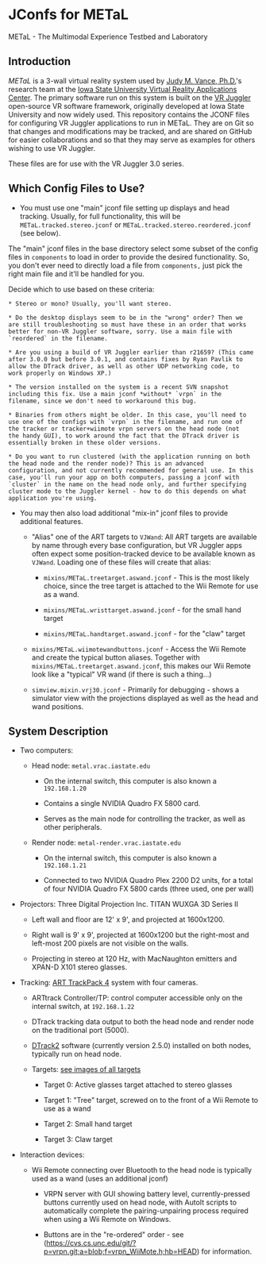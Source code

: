 JConfs for METaL
================

METaL - The Multimodal Experience Testbed and Laboratory

Introduction
------------

*METaL* is a 3-wall virtual reality system used by [Judy M. Vance,
Ph.D.](http://www.vrac.iastate.edu/~jmvance/)'s research team at the
[Iowa State University Virtual Reality Applications
Center](http://www.vrac.iastate.edu/). The primary software run on this
system is built on the [VR Juggler](http://vrjuggler.googlecode.com)
open-source VR software framework, originally developed at Iowa State
University and now widely used. This repository contains the JCONF files
for configuring VR Juggler applications to run in METaL. They are on Git
so that changes and modifications may be tracked, and are shared on
GitHub for easier collaborations and so that they may serve as examples
for others wishing to use VR Juggler.

These files are for use with the VR Juggler 3.0 series.

Which Config Files to Use?
--------------------------

  * You must use one "main" jconf file setting up displays and head
  tracking. Usually, for full functionality, this will be
  `METaL.tracked.stereo.jconf` or `METaL.tracked.stereo.reordered.jconf`
  (see below).

  The "main" jconf files in the base directory select some subset of the
  config files in `components` to load in order to provide the desired
  functionality. So, you don't ever need to directly load a file from
  `components,` just pick the right main file and it'll be handled for
  you.

  Decide which to use based on these criteria:

    * Stereo or mono? Usually, you'll want stereo.

    * Do the desktop displays seem to be in the "wrong" order? Then we
    are still troubleshooting so must have these in an order that works
    better for non-VR Juggler software, sorry. Use a main file with
    `reordered` in the filename.

    * Are you using a build of VR Juggler earlier than r21659? (This came
    after 3.0.0 but before 3.0.1, and contains fixes by Ryan Pavlik to
    allow the DTrack driver, as well as other UDP networking code, to
    work properly on Windows XP.)

    * The version installed on the system is a recent SVN snapshot
    including this fix. Use a main jconf *without* `vrpn` in the
    filename, since we don't need to workaround this bug.

    * Binaries from others might be older. In this case, you'll need to
    use one of the configs with `vrpn` in the filename, and run one of
    the tracker or tracker+wiimote vrpn servers on the head node (not
    the handy GUI), to work around the fact that the DTrack driver is
    essentially broken in these older versions.

    * Do you want to run clustered (with the application running on both
    the head node and the render node)? This is an advanced
    configuration, and not currently recommended for general use. In this
    case, you'll run your app on both computers, passing a jconf with
    `cluster` in the name on the head node only, and further specifying
    cluster mode to the Juggler kernel - how to do this depends on what
    application you're using.

  * You may then also load additional "mix-in" jconf files to provide
  additional features.

    * "Alias" one of the ART targets to `VJWand`: All ART targets are
    available by name through every base configuration, but VR Juggler
    apps often expect some position-tracked device to be available known
    as `VJWand`. Loading one of these files will create that alias:

      * `mixins/METaL.treetarget.aswand.jconf` - This is the most likely
      choice, since the tree target is attached to the Wii Remote for use
      as a wand.

      * `mixins/METaL.wristtarget.aswand.jconf` - for the small hand
      target

      * `mixins/METaL.handtarget.aswand.jconf` - for the "claw" target

    * `mixins/METaL.wiimotewandbuttons.jconf` - Access the Wii Remote
    and create the typical button aliases. Together with
    `mixins/METaL.treetarget.aswand.jconf`, this makes our Wii Remote
    look like a "typical" VR wand (if there is such a thing...)

    * `simview.mixin.vrj30.jconf` - Primarily for debugging - shows a simulator
    view with the projections displayed as well as the head and wand positions.

System Description
------------------

  * Two computers:

    * Head node: `metal.vrac.iastate.edu`

      * On the internal switch, this computer is also known a `192.168.1.20`

      * Contains a single NVIDIA Quadro FX 5800 card.

      * Serves as the main node for controlling the tracker, as well as
      other peripherals.

    * Render node: `metal-render.vrac.iastate.edu`

      * On the internal switch, this computer is also known a `192.168.1.21`

      * Connected to two NVIDIA Quadro Plex 2200 D2 units, for a total of
      four NVIDIA Quadro FX 5800 cards (three used, one per wall)

  * Projectors: Three Digital Projection Inc. TITAN WUXGA 3D Series II

    * Left wall and floor are 12' x 9', and projected at 1600x1200.

    * Right wall is 9' x 9', projected at 1600x1200 but the right-most
    and left-most 200 pixels are not visible on the walls.

    * Projecting in stereo at 120 Hz, with MacNaughton emitters and
    XPAN-D X101 stereo glasses.

  * Tracking: [ART TrackPack
  4](http://www.ar-tracking.de/TrackPack4.254.0.html) system with four
  cameras.

    * ARTtrack Controller/TP: control computer accessible only on the
    internal switch, at `192.168.1.22`

    * DTrack tracking data output to both the head node and render node
    on the traditional port (5000).

    * [DTrack2](http://www.ar-tracking.de/Tracking-software-DTrack2.19.0.html)
    software (currently version 2.5.0) installed on both nodes, typically
    run on head node.

    * Targets: [see images of all
    targets](http://www.ar-tracking.de/Standard-Targets.59+B6Jkw9MA__.0.html)

      * Target 0: Active glasses target attached to stereo glasses

      * Target 1: "Tree" target, screwed on to the front of a Wii Remote
      to use as a wand

      * Target 2: Small hand target

      * Target 3: Claw target

  * Interaction devices:

    * Wii Remote connecting over Bluetooth to the head node is
    typically used as a wand (uses an additional jconf)

      * VRPN server with GUI showing battery level, currently-pressed
      buttons currently used on head node, with AutoIt scripts to
      automatically complete the pairing-unpairing process required
      when using a Wii Remote on Windows.

      * Buttons are in the "re-ordered" order - see
      (https://cvs.cs.unc.edu/git/?p=vrpn.git;a=blob;f=vrpn_WiiMote.h;hb=HEAD)
      for information.


